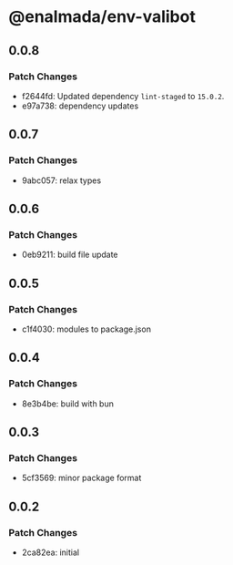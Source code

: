 # @enalmada/env-valibot

## 0.0.8

### Patch Changes

- f2644fd: Updated dependency `lint-staged` to `15.0.2`.
- e97a738: dependency updates

## 0.0.7

### Patch Changes

- 9abc057: relax types

## 0.0.6

### Patch Changes

- 0eb9211: build file update

## 0.0.5

### Patch Changes

- c1f4030: modules to package.json

## 0.0.4

### Patch Changes

- 8e3b4be: build with bun

## 0.0.3

### Patch Changes

- 5cf3569: minor package format

## 0.0.2

### Patch Changes

- 2ca82ea: initial
